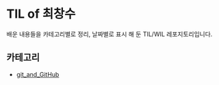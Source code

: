 # TIL of 최창수
배운 내용들을 카테고리별로 정리, 날짜별로 표시 해 둔 TIL/WIL 레포지토리입니다.
## 카테고리
* [git_and_GitHub](./by_Category/git_and_GitHub)